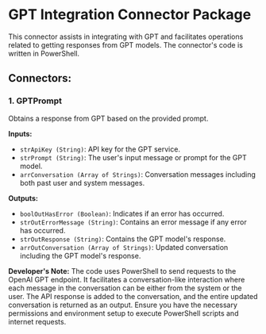 # GPT Integration Connector Package

This connector assists in integrating with GPT and facilitates operations related to getting responses from GPT models. The connector's code is written in PowerShell.

## Connectors:

### 1. GPTPrompt
Obtains a response from GPT based on the provided prompt.

**Inputs:**
- `strApiKey (String)`: API key for the GPT service.
- `strPrompt (String)`: The user's input message or prompt for the GPT model.
- `arrConversation (Array of Strings)`: Conversation messages including both past user and system messages.

**Outputs:**
- `boolOutHasError (Boolean)`: Indicates if an error has occurred.
- `strOutErrorMessage (String)`: Contains an error message if any error has occurred.
- `strOutResponse (String)`: Contains the GPT model's response.
- `arrOutConversation (Array of Strings)`: Updated conversation including the GPT model's response.

**Developer's Note:** The code uses PowerShell to send requests to the OpenAI GPT endpoint. It facilitates a conversation-like interaction where each message in the conversation can be either from the system or the user. The API response is added to the conversation, and the entire updated conversation is returned as an output. Ensure you have the necessary permissions and environment setup to execute PowerShell scripts and internet requests.

